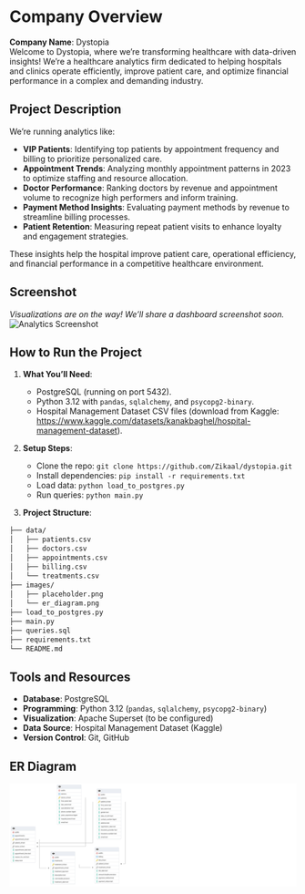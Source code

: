 # Company Overview
**Company Name**: Dystopia  
Welcome to Dystopia, where we’re transforming healthcare with data-driven insights! We’re a healthcare analytics firm dedicated to helping hospitals and clinics operate efficiently, improve patient care, and optimize financial performance in a complex and demanding industry.

## Project Description

We’re running analytics like:
- **VIP Patients**: Identifying top patients by appointment frequency and billing to prioritize personalized care.
- **Appointment Trends**: Analyzing monthly appointment patterns in 2023 to optimize staffing and resource allocation.
- **Doctor Performance**: Ranking doctors by revenue and appointment volume to recognize high performers and inform training.
- **Payment Method Insights**: Evaluating payment methods by revenue to streamline billing processes.
- **Patient Retention**: Measuring repeat patient visits to enhance loyalty and engagement strategies.

These insights help the hospital improve patient care, operational efficiency, and financial performance in a competitive healthcare environment.

## Screenshot
*Visualizations are on the way! We’ll share a dashboard screenshot soon.*  
![Analytics Screenshot](images/placeholder.png)

## How to Run the Project
1. **What You’ll Need**:
   - PostgreSQL (running on port 5432).
   - Python 3.12 with `pandas`, `sqlalchemy`, and `psycopg2-binary`.
   - Hospital Management Dataset CSV files (download from Kaggle: https://www.kaggle.com/datasets/kanakbaghel/hospital-management-dataset).

2. **Setup Steps**:
   - Clone the repo: ``git clone https://github.com/Zikaal/dystopia.git``
   - Install dependencies: `pip install -r requirements.txt`
   - Load data: `python load_to_postgres.py`
   - Run queries: `python main.py`

3. **Project Structure**:
```plaintext
├── data/
│   ├── patients.csv
│   ├── doctors.csv
│   ├── appointments.csv
│   ├── billing.csv
│   └── treatments.csv
├── images/
│   ├── placeholder.png
│   └── er_diagram.png
├── load_to_postgres.py
├── main.py
├── queries.sql
├── requirements.txt
└── README.md
```


## Tools and Resources
- **Database**: PostgreSQL
- **Programming**: Python 3.12 (`pandas`, `sqlalchemy`, `psycopg2-binary`)
- **Visualization**: Apache Superset (to be configured)
- **Data Source**: Hospital Management Dataset (Kaggle)
- **Version Control**: Git, GitHub

## ER Diagram
![ER Diagram](images/ERD.png)
